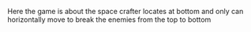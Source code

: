 Here the game is about the space crafter locates at bottom and only can horizontally move to break the enemies from the top to bottom
